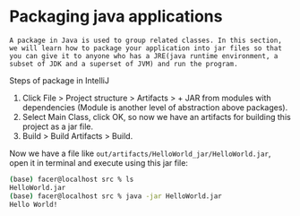 # Packaging java applications

```{note}
A package in Java is used to group related classes. In this section, we will learn how to package your application into jar files so that you can give it to anyone who has a JRE(java runtime environment, a subset of JDK and a superset of JVM) and run the program.
```

Steps of package in IntelliJ

1. Click File > Project structure > Artifacts > + JAR from modules with dependencies (Module is another level of abstraction above packages).
2. Select Main Class, click OK, so now we have an artifacts for building this project as a jar file.
3. Build > Build Artifacts > Build.

Now we have a file like `out/artifacts/HelloWorld_jar/HelloWorld.jar`, open it in terminal and execute using this jar file:

```bash
(base) facer@localhost src % ls
HelloWorld.jar
(base) facer@localhost src % java -jar HelloWorld.jar
Hello World!
```
